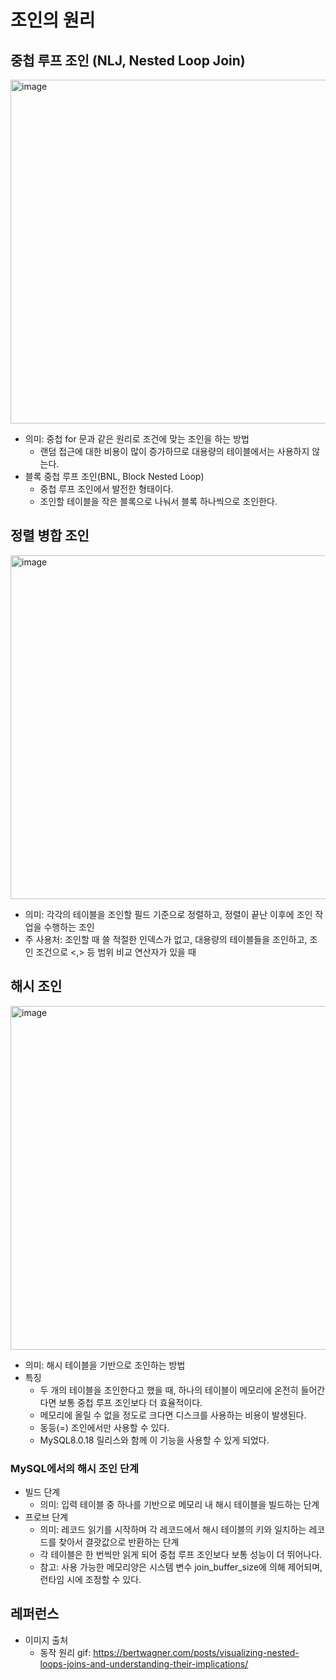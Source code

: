 # 조인의 원리

## 중첩 루프 조인 (NLJ, Nested Loop Join)

<img width="550" alt="image" src="https://github.com/BCS-study/basic-computer-science/assets/123712285/42b459a9-b6a3-4d05-8c06-1ed6ec3a2067">

- 의미: 중첩 for 문과 같은 원리로 조건에 맞는 조인을 하는 방법
    - 랜덤 접근에 대한 비용이 많이 증가하므로 대용량의 테이블에서는 사용하지 않는다.
- 블록 중첩 루프 조인(BNL, Block Nested Loop)
    - 중첩 루프 조인에서 발전한 형태이다.
    - 조인할 테이블을 작은 블록으로 나눠서 블록 하나씩으로 조인한다.

## 정렬 병합 조인


<img width="550" alt="image" src="https://github.com/BCS-study/basic-computer-science/assets/123712285/410fcf2e-7ed2-4bc6-86c3-92e237469293">

- 의미: 각각의 테이블을 조인할 필드 기준으로 정렬하고, 정렬이 끝난 이후에 조인 작업을 수행하는 조인
- 주 사용처: 조인할 때 쓸 적절한 인덱스가 없고, 대용량의 테이블들을 조인하고, 조인 조건으로 <,> 등 범위 비교 연산자가 있을 때

## 해시 조인

<img width="550" alt="image" src="https://github.com/BCS-study/basic-computer-science/assets/123712285/28dd34a2-9972-4fb4-9f7f-77c2958b7df3">

- 의미: 해시 테이블을 기반으로 조인하는 방법
- 특징
    - 두 개의 테이블을 조인한다고 했을 때, 하나의 테이블이 메모리에 온전히 들어간다면 보통 중첩 루프 조인보다 더 효율적이다.
    - 메모리에 올릴 수 없을 정도로 크다면 디스크를 사용하는 비용이 발생된다.
    - 동등(=) 조인에서만 사용할 수 있다.
    - MySQL8.0.18 릴리스와 함께 이 기능을 사용할 수 있게 되었다.

### MySQL에서의 해시 조인 단계

- 빌드 단계
    - 의미: 입력 테이블 중 하나를 기반으로 메모리 내 해시 테이블을 빌드하는 단계
- 프로브 단계
    - 의미: 레코드 읽기를 시작하며 각 레코드에서 해시 테이블의 키와 일치하는 레코드를 찾아서 결괏값으로 반환하는 단계
    - 각 테이블은 한 번씩만 읽게 되어 중첩 루프 조인보다 보통 성능이 더 뛰어나다.
    - 참고: 사용 가능한 메모리양은 시스템 변수 join_buffer_size에 의해 제어되며, 런타임 시에 조정할 수 있다.

## 레퍼런스

- 이미지 출처
    - 동작 원리 gif: https://bertwagner.com/posts/visualizing-nested-loops-joins-and-understanding-their-implications/